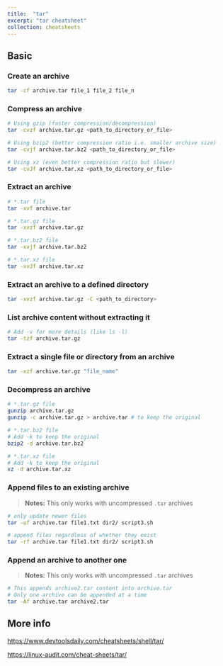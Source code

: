 ```yaml
---
title:  "tar"
excerpt: "tar cheatsheet"
collection: cheatsheets
---
```


## Basic

### Create an archive
```bash
tar -cf archive.tar file_1 file_2 file_n
```

### Compress an archive
```bash
# Using gzip (faster compression/decompression)
tar -cvzf archive.tar.gz <path_to_directory_or_file>
```

```bash
# Using bzip2 (better compression ratio i.e. smaller archive size)
tar -cvjf archive.tar.bz2 <path_to_directory_or_file>
```

```bash
# Using xz (even better compression ratio but slower)
tar -cvJf archive.tar.xz <path_to_directory_or_file>
```

### Extract an archive
```bash
# *.tar file
tar -xvf archive.tar
```

```bash
# *.tar.gz file
tar -xvzf archive.tar.gz
```

```bash
# *.tar.bz2 file
tar -xvjf archive.tar.bz2
```

```bash
# *.tar.xz file
tar -xvJf archive.tar.xz
```

### Extract an archive to a defined directory
```bash
tar -xvzf archive.tar.gz -C <path_to_directory>
```

### List archive content without extracting it
```bash
# Add -v for more details (like ls -l)
tar -tzf archive.tar.gz
```

### Extract a single file or directory from an archive
```bash
tar -xzf archive.tar.gz "file_name"
```

### Decompress an archive
```bash
# *.tar.gz file
gunzip archive.tar.gz
gunzip -c archive.tar.gz > archive.tar # to keep the original
```

```bash
# *.tar.bz2 file
# Add -k to keep the original
bzip2 -d archive.tar.bz2
```

```bash
# *.tar.xz file
# Add -k to keep the original
xz -d archive.tar.xz
```

### Append files to an existing archive
> **Notes:** This only works with uncompressed `.tar` archives
```bash
# only update newer files
tar -uf archive.tar file1.txt dir2/ script3.sh
```
```bash
# append files regardless of whether they exist
tar -rf archive.tar file1.txt dir2/ script3.sh
```

### Append an archive to another one
> **Notes:** This only works with uncompressed `.tar` archives
```bash
# This appends archive2.tar content into archive.tar
# Only one archive can be appended at a time
tar -Af archive.tar archive2.tar
```

## More info
https://www.devtoolsdaily.com/cheatsheets/shell/tar/

https://linux-audit.com/cheat-sheets/tar/
